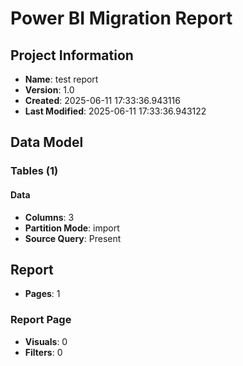 # Power BI Migration Report

## Project Information
- **Name**: test report
- **Version**: 1.0
- **Created**: 2025-06-11 17:33:36.943116
- **Last Modified**: 2025-06-11 17:33:36.943122

## Data Model

### Tables (1)

#### Data
- **Columns**: 3
- **Partition Mode**: import
- **Source Query**: Present

## Report
- **Pages**: 1

### Report Page
- **Visuals**: 0
- **Filters**: 0
